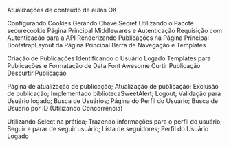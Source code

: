 Atualizações de conteúdo de aulas OK

<!-- -------------------------- 20-03-25 -------------------------- -->
Configurando Cookies
Gerando Chave Secret Utilizando o Pacote securecookie
Página Principal
Middlewares e Autenticação
Requisição com Autenticação para a API
Renderizando Publicações na Página Principal
BootstrapLayout da Página Principal
Barra de Navegação e Templates
<!-- -------------------------- 20-03-25 -------------------------- -->

<!-- -------------------------- 23-03-25 -------------------------- -->
Criação de Publicações
Identificando o Usuário Logado
Templates para Publicações e Formatação de Data
Font Awesome
Curtir Publicação
Descurtir Publicação
<!-- -------------------------- 23-03-25 -------------------------- -->

<!-- -------------------------- 24-03-25 -------------------------- -->
Página de atualização de publicação;
Atualização de publicação;
Exclusão de publicação;
Implementado bibliotecaSweetAlert;
Logout;
Validação para Usuário logado;
Busca de Usuários;
Página do Perfil do Usuário;
Busca de Usuario por ID (Utilizando Concorrência)
<!-- -------------------------- 24-03-25 -------------------------- -->

<!-- -------------------------- 25-03-25 -------------------------- -->
Utilizando Select na prática;
Trazendo informações para o perfil do usuário;
Seguir e parar de seguir usuário;
Lista de seguidores;
Perfil do Usuário Logado
<!-- -------------------------- 25-03-25 -------------------------- -->

